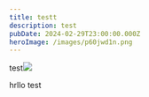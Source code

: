 ```yaml
---
title: testt
description: test
pubDate: 2024-02-29T23:00:00.000Z
heroImage: /images/p60jwd1n.png
---
```

test![](</images/raiden shogun wheeze meme.webp>)

hrllo
test
